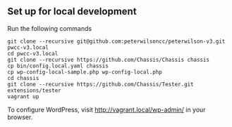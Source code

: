 ## Set up for local development

Run the following commands

	git clone --recursive git@github.com:peterwilsoncc/peterwilson-v3.git pwcc-v3.local
	cd pwcc-v3.local
	git clone --recursive https://github.com/Chassis/Chassis chassis
	cp bin/config.local.yaml chassis
	cp wp-config-local-sample.php wp-config-local.php
	cd chassis
	git clone --recursive https://github.com/Chassis/Tester.git extensions/tester
	vagrant up

To configure WordPress, visit http://vagrant.local/wp-admin/ in your browser.
